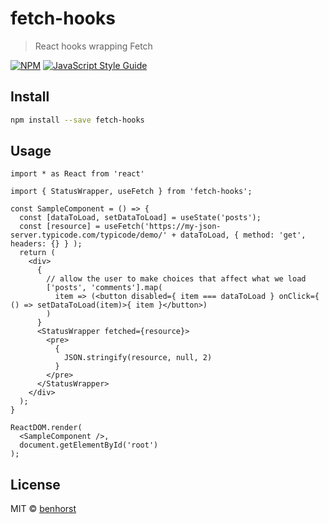 # fetch-hooks

> React hooks wrapping Fetch

[![NPM](https://img.shields.io/npm/v/fetch-hooks.svg)](https://www.npmjs.com/package/fetch-hooks) [![JavaScript Style Guide](https://img.shields.io/badge/code_style-standard-brightgreen.svg)](https://standardjs.com)

## Install

```bash
npm install --save fetch-hooks
```

## Usage

```tsx
import * as React from 'react'

import { StatusWrapper, useFetch } from 'fetch-hooks';

const SampleComponent = () => {
  const [dataToLoad, setDataToLoad] = useState('posts');
  const [resource] = useFetch('https://my-json-server.typicode.com/typicode/demo/' + dataToLoad, { method: 'get', headers: {} } );
  return (
    <div>
      {
        // allow the user to make choices that affect what we load
        ['posts', 'comments'].map(
          item => (<button disabled={ item === dataToLoad } onClick={ () => setDataToLoad(item)>{ item }</button>)
        )
      }
      <StatusWrapper fetched={resource}>
        <pre>
          {
            JSON.stringify(resource, null, 2)
          }
        </pre>
      </StatusWrapper>
    </div>
  );
}

ReactDOM.render(
  <SampleComponent />,
  document.getElementById('root')
);

```

## License

MIT © [benhorst](https://github.com/benhorst)
